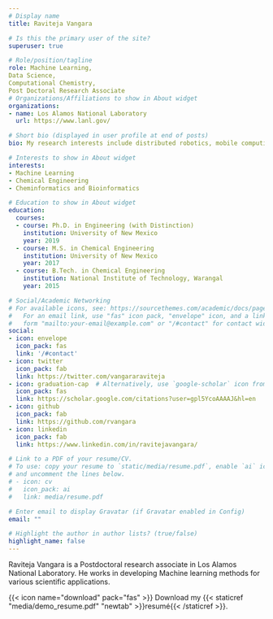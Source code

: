 ```yaml
---
# Display name
title: Raviteja Vangara

# Is this the primary user of the site?
superuser: true

# Role/position/tagline
role: Machine Learning, 
Data Science,
Computational Chemistry,
Post Doctoral Research Associate
# Organizations/Affiliations to show in About widget
organizations:
- name: Los Alamos National Laboratory
  url: https://www.lanl.gov/

# Short bio (displayed in user profile at end of posts)
bio: My research interests include distributed robotics, mobile computing and programmable matter.

# Interests to show in About widget
interests:
- Machine Learning
- Chemical Engineering
- Cheminformatics and Bioinformatics

# Education to show in About widget
education:
  courses:
  - course: Ph.D. in Engineering (with Distinction)
    institution: University of New Mexico
    year: 2019
  - course: M.S. in Chemical Engineering
    institution: University of New Mexico
    year: 2017
  - course: B.Tech. in Chemical Engineering
    institution: National Institute of Technology, Warangal
    year: 2015

# Social/Academic Networking
# For available icons, see: https://sourcethemes.com/academic/docs/page-builder/#icons
#   For an email link, use "fas" icon pack, "envelope" icon, and a link in the
#   form "mailto:your-email@example.com" or "/#contact" for contact widget.
social:
- icon: envelope
  icon_pack: fas
  link: '/#contact'
- icon: twitter
  icon_pack: fab
  link: https://twitter.com/vangararaviteja
- icon: graduation-cap  # Alternatively, use `google-scholar` icon from `ai` icon pack
  icon_pack: fas
  link: https://scholar.google.com/citations?user=gpl5YcoAAAAJ&hl=en
- icon: github
  icon_pack: fab
  link: https://github.com/rvangara
- icon: linkedin
  icon_pack: fab
  link: https://www.linkedin.com/in/ravitejavangara/

# Link to a PDF of your resume/CV.
# To use: copy your resume to `static/media/resume.pdf`, enable `ai` icons in `params.toml`, 
# and uncomment the lines below.
# - icon: cv
#   icon_pack: ai
#   link: media/resume.pdf

# Enter email to display Gravatar (if Gravatar enabled in Config)
email: ""

# Highlight the author in author lists? (true/false)
highlight_name: false
---
```


Raviteja Vangara is a Postdoctoral research associate in Los Alamos National Laboratory. He works in developing Machine learning methods for various scientific applications. 

{{< icon name="download" pack="fas" >}} Download my {{< staticref "media/demo_resume.pdf" "newtab" >}}resumé{{< /staticref >}}.
